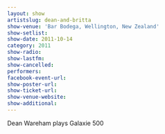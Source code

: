 ```yaml
---
layout: show
artistslug: dean-and-britta
show-venue: 'Bar Bodega, Wellington, New Zealand'
show-setlist: 
show-date: 2011-10-14
category: 2011
show-radio: 
show-lastfm: 
show-cancelled: 
performers: 
facebook-event-url: 
show-poster-url: 
show-ticket-url: 
show-venue-website: 
show-additional: 
---
```


Dean Wareham plays Galaxie 500